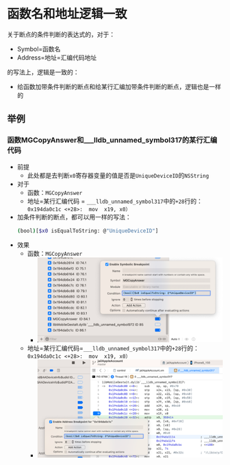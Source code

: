 # 函数名和地址逻辑一致

关于断点的条件判断的表达式的，对于：

* Symbol=函数名
* Address=地址=汇编代码地址

的写法上，逻辑是一致的：

* 给函数加带条件判断的断点和给某行汇编加带条件判断的断点，逻辑也是一样的

## 举例

### 函数MGCopyAnswer和___lldb_unnamed_symbol317的某行汇编代码

* 前提
  * 此处都是去判断`x0`寄存器变量的值是否是`UniqueDeviceID`的`NSString`
* 对于
  * 函数：`MGCopyAnswer`
  * 地址=某行汇编代码 = `___lldb_unnamed_symbol317`中的`+28`行的：`0x194da0c1c <+28>:  mov  x19, x0）`
* 加条件判断的断点，都可以用一样的写法：
  ```bash
  (bool)[$x0 isEqualToString: @"UniqueDeviceID"]
  ```
* 效果
  * 函数：`MGCopyAnswer`
    * ![cond_logic_MGCopyAnswer](../../assets/img/cond_logic_MGCopyAnswer.png)
  * 地址=某行汇编代码=`___lldb_unnamed_symbol317`中的`+28`行的：`0x194da0c1c <+28>:  mov  x19, x0）`
    * ![cond_logic_symbol317_line28](../../assets/img/cond_logic_symbol317_line28.png)
